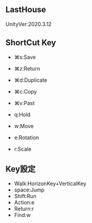## LastHouse
UnityVer:2020.3.12

## ShortCut Key
- ⌘s:Save 
- ⌘z:Return
- ⌘d:Duplicate
- ⌘c:Copy
- ⌘v:Past

- q:Hold
- w:Move
- e:Rotation
- r:Scale

## Key設定
- Walk:HorizonKey+VerticalKey
- space:Jump
- Shift:Run
- Action:e
- Return:r
- Find:w

